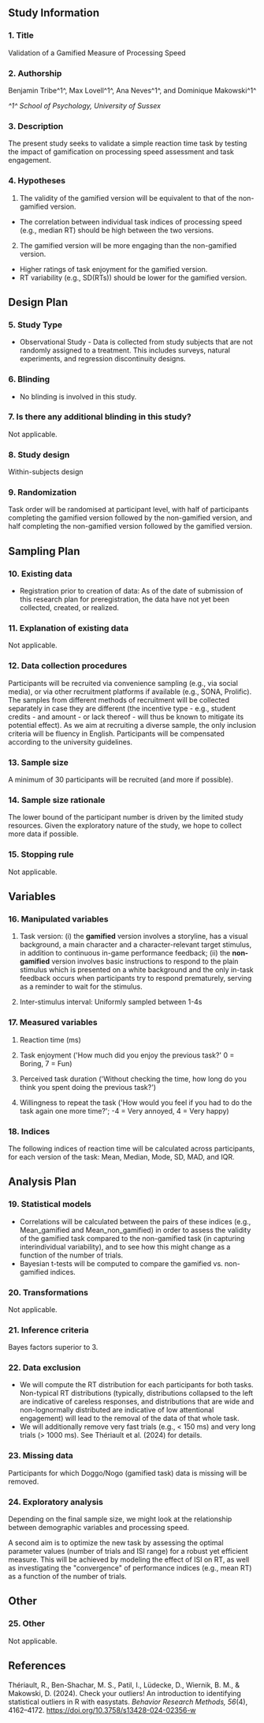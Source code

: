 ## Study Information

### 1.	Title

Validation of a Gamified Measure of Processing Speed

### 2.	Authorship

<!--
List authors and affiliations as applicable. Placing a number or letter in upward arrows, (e.g. ^2^) creates a superscript
-->

Benjamin Tribe^1^, Max Lovell^1^, Ana Neves^1^, and Dominique Makowski^1^

*^1^ School of Psychology, University of Sussex*

### 3. Description

<!--
Please give a brief description of your study, including some background, the purpose of the of the study, or broad research questions.

Example: Though there is strong evidence to suggest that sugar affects taste preferences, the effect has never been demonstrated in brownies. Therefore, we will measure taste preference for four different levels of sugar concentration in a standard brownie recipe to determine if the effect exists in this pastry.

More info: The description should be no longer than the length of an abstract. It can give some context for the proposed study, but great detail is not needed here for your preregistration.
-->


The present study seeks to validate a simple reaction time task by testing the impact of gamification on processing speed assessment and task engagement.

### 4.	Hypotheses

<!--
List specific, concise, and testable hypotheses. Please state if the hypotheses are directional or non-directional. If directional, state the direction. A predicted effect is also appropriate here. If a specific interaction or moderation is important to your research, you can list that as a separate hypothesis.
-->

1. The validity of the gamified version will be equivalent to that of the non-gamified version.
  - The correlation between individual task indices of processing speed (e.g., median RT) should be high between the two versions.
2. The gamified version will be more engaging than the non-gamified version.
  - Higher ratings of task enjoyment for the gamified version.
  - RT variability (e.g., SD(RTs)) should be lower for the gamified version.

## Design Plan

### 5.	Study Type

- Observational Study - Data is collected from study subjects that are not randomly assigned to a treatment. This includes surveys, natural experiments, and regression discontinuity designs.

### 6.	Blinding

- No blinding is involved in this study.

### 7.	Is there any additional blinding in this study?

Not applicable.

### 8.	Study design

<!--
Describe your study design. Examples include two-group, factorial, randomized block, and repeated measures. Is it a between (unpaired), within-subject (paired), or mixed design? Describe any counterbalancing required. Typical study designs for observation studies include cohort, cross sectional, and case-control studies.

Example: We have a between subjects design with 1 factor (sugar by mass) with 4 levels.

More info: This question has a variety of possible answers. The key is for a researcher to be as detailed as is necessary given the specifics of their design. Be careful to determine if every parameter has been specified in the description of the study design. There may be some overlap between this question and the following questions. That is OK, as long as sufficient detail is given in one of the areas to provide all of the requested information. For example, if the study design describes a complete factorial, 2 X 3 design and the treatments and levels are specified previously, you do not have to repeat that information.
-->

Within-subjects design


### 9.	Randomization

<!--
If you are doing a randomized study, how will you randomize, and at what level?

Example: We will use block randomization, where each participant will be randomly assigned to one of the four equally sized, predetermined blocks. The random number list used to create these four blocks will be created using the web applications available at http://random.org.

More info: Typical randomization techniques include: simple, block, stratified, and adaptive covariate randomization. If randomization is required for the study, the method should be specified here, not simply the source of random numbers.
-->

Task order will be randomised at participant level, with half of participants completing the gamified version followed by the non-gamified version, and half completing the non-gamified version followed by the gamified version.

## Sampling Plan

### 10. Existing data

- Registration prior to creation of data: As of the date of submission of this research plan for preregistration, the data have not yet been collected, created, or realized.

### 11.	Explanation of existing data

Not applicable.

### 12.	Data collection procedures

<!--
Please describe the process by which you will collect your data. This should include:
- the population from which you obtain subjects,
- recruitment efforts,
- payment for participation,
- how subjects will be selected for eligibility from the initial pool (e.g. inclusion and exclusion rules),
- and your study timeline.

Example: Participants will be recruited through advertisements at local pastry shops. Participants will be paid $10 for agreeing to participate (raised to $30 if our sample size is not reached within 15 days of beginning recruitment). Participants must be at least 18 years old and be able to eat the ingredients of the pastries.

More information: The answer to this question requires a specific set of instructions so that another person could repeat the data collection procedures and recreate the study population. Alternatively, if the study population would be unable to be reproduced because it relies on a specific set of circumstances unlikely to be recreated (e.g., a community of people from a specific time and location), the criteria and methods for creating the group and the rationale for this unique set of subjects should be clear.
-->

Participants will be recruited via convenience sampling (e.g., via social media), or via other recruitment platforms if available (e.g., SONA, Prolific). The samples from different methods of recruitment will be collected separately in case they are different (the incentive type - e.g., student credits - and amount - or lack thereof - will thus be known to mitigate its potential effect). As we aim at recruiting a diverse sample, the only inclusion criteria will be fluency in English. Participants will be compensated according to the university guidelines.


### 13.	Sample size

<!--
Describe the sample size of your study.
- How many units will be analyzed in the study?
- This could be the number of people, birds, classrooms, plots, interactions, or countries included.
- If the units are not individuals, then describe the size requirements for each unit.
- If you are using a clustered or multilevel design, how many units are you collecting at each level of the analysis?

Example: Our target sample size is 280 participants. We will attempt to recruit up to 320, assuming that not all will complete the total task.

More information: For some studies, this will simply be the number of samples or the number of clusters. For others, this could be an expected range, minimum, or maximum number.
-->

A minimum of 30 participants will be recruited (and more if possible).


### 14. Sample size rationale

<!--
This could include a power analysis or an arbitrary constraint such as time, money, or personnel.

Example: We used the software program G*Power to conduct a power analysis. Our goal was to obtain .95 power to detect a medium effect size of .25 at the standard .05 alpha error probability.

More information: This gives you an opportunity to specifically state how the sample size will be determined. A wide range of possible answers is acceptable; remember that transparency is more important than principled justifications. If you state any reason for a sample size upfront, it is better than stating no reason and leaving the reader to “fill in the blanks.” Acceptable rationales include: a power analysis, an arbitrary number of subjects, or a number based on time or monetary constraints.
-->

The lower bound of the participant number is driven by the limited study resources. Given the exploratory nature of the study, we hope to collect more data if possible.


### 15. Stopping rule

<!--
If your data collection procedures do not give you full control over your exact sample size, specify how you will decide when to terminate your data collection.

Example: We will post participant sign-up slots by week on the preceding Friday night, with 20 spots posted per week. We will post 20 new slots each week if, on that Friday night, we are below 320 participants.

More information: You may specify a stopping rule based on p-values only in the specific case of sequential analyses with pre-specified checkpoints, alphas levels, and stopping rules. Unacceptable rationales include stopping based on p-values if checkpoints and stopping rules are not specified. If you have control over your sample size, then including a stopping rule is not necessary, though it must be clear in this question or a previous question how an exact sample size is attained.
-->

Not applicable.

## Variables

### 16. Manipulated variables

<!--
Describe all variables you plan to manipulate and the levels or treatment arms of each variable. This is not applicable to any observational study.

Example: We manipulated the percentage of sugar by mass added to brownies. The four levels of this categorical variable are: 15%, 20%, 25%, or 40% cane sugar by mass.

More information: For any experimental manipulation, you should give a precise definition of each manipulated variable. This must include a precise description of the levels at which each variable will be set, or a specific definition for each categorical treatment. For example, “loud or quiet,” should instead give either a precise decibel level or a means of recreating each level. 'Presence/absence' or 'positive/negative' is an acceptable description if the variable is precisely described.
-->

1. Task version: (i) the **gamified** version involves a storyline, has a visual background, a main character and a character-relevant target stimulus, in addition to continuous in-game performance feedback; (ii) the **non-gamified** version involves basic instructions to respond to the plain stimulus which is presented on a white background and the only in-task feedback occurs when participants try to respond prematurely, serving as a reminder to wait for the stimulus.

2. Inter-stimulus interval: Uniformly sampled between 1-4s

### 17. Measured variables

<!--
Describe each variable that you will measure. This will include outcome measures, as well as any predictors or covariates that you will measure. You do not need to include any variables that you plan on collecting if they are not going to be included in the confirmatory analyses of this study.

Example: The single outcome variable will be the perceived tastiness of the single brownie each participant will eat. We will measure this by asking participants ‘How much did you enjoy eating the brownie’ (on a scale of 1-7, 1 being ‘not at all’, 7 being ‘a great deal’) and ‘How good did the brownie taste’ (on a scale of 1-7, 1 being ‘very bad’, 7 being ‘very good’).

More information: Observational studies and meta-analyses will include only measured variables. As with the previous questions, the answers here must be precise. For example, 'intelligence,' 'accuracy,' 'aggression,' and 'color' are too vague. Acceptable alternatives could be 'IQ as measured by Wechsler Adult Intelligence Scale' 'percent correct,' 'number of threat displays,' and 'percent reflectance at 400 nm.'
-->

1. Reaction time (ms)

2. Task enjoyment ('How much did you enjoy the previous task?' 0 = Boring, 7 = Fun)

3. Perceived task duration ('Without checking the time, how long do you think you spent doing the previous task?')

4. Willingness to repeat the task ('How would you feel if you had to do the task again one more time?'; -4 = Very annoyed, 4 = Very happy)

### 18. Indices

<!--
If any measurements are  going to be combined into an index (or even a mean), what measures will you use and how will they be combined?

Include either a formula or a precise description of your method. If your are using a more complicated statistical method to combine measures (e.g. a factor analysis), you can note that here but describe the exact method in the analysis plan section.

Example: We will take the mean of the two questions above to create a single measure of ‘brownie enjoyment.’

More information: If you are using multiple pieces of data to construct a single variable, how will this occur? Both the data that are included and the formula or weights for each measure must be specified. Standard summary statistics, such as “means” do not require a formula, though more complicated indices require either the exact formula or, if it is an established index in the field, the index must be unambiguously defined. For example, “biodiversity index” is too broad, whereas “Shannon’s biodiversity index” is appropriate.
-->

The following indices of reaction time will be calculated across participants, for each version of the task: Mean, Median, Mode, SD, MAD, and IQR.

## Analysis Plan

<!--
You may describe one or more confirmatory analysis in this preregistration. Please remember that all analyses specified below must be reported in the final article, and any additional analyses must be noted as exploratory or hypothesis generating.

A confirmatory analysis plan must state up front which variables are predictors (independent) and which are the outcomes (dependent), otherwise it is an exploratory analysis. You are allowed to describe any exploratory work here, but a clear confirmatory analysis is required.
-->

### 19. Statistical models

<!--
What statistical model will you use to test each hypothesis? Please include the type of model (e.g. ANOVA, multiple regression, SEM, etc) and the specification of the model (this includes each variable that will be included as predictors, outcomes, or covariates). Please specify any interactions, subgroup analyses, pairwise or complex contrasts, or follow-up tests from omnibus tests. If you plan on using any positive controls, negative controls, or manipulation checks you may mention that here. Remember that any test not included here must be noted as an exploratory test in your final article.

Example:  We will use a one-way between subjects ANOVA to analyze our results. The manipulated, categorical independent variable is 'sugar' whereas the dependent variable is our taste index.

More information: This is perhaps the most important and most complicated question within the preregistration. As with all of the other questions, the key is to provide a specific recipe for analyzing the collected data. Ask yourself: is enough detail provided to run the same analysis again with the information provided by the user? Be aware for instances where the statistical models appear specific, but actually leave openings for the precise test. See the following examples:

If someone specifies a 2x3 ANOVA with both factors within subjects, there is still flexibility with the various types of ANOVAs that could be run. Either a repeated measures ANOVA (RMANOVA) or a multivariate ANOVA (MANOVA) could be used for that design, which are two different tests.
If you are going to perform a sequential analysis and check after 50, 100, and 150 samples, you must also specify the p-values you’ll test against at those three points.
-->

- Correlations will be calculated between the pairs of these indices (e.g., Mean_gamified and Mean_non_gamified) in order to assess the validity of the gamified task compared to the non-gamified task (in capturing interindividual variability), and to see how this might change as a function of the number of trials.
- Bayesian t-tests will be computed to compare the gamified vs. non-gamified indices.

### 20. Transformations

<!--
If you plan on transforming, centering, recoding the data, or will require a coding scheme for categorical variables, please describe that process.

Example: The “Effect of sugar on brownie tastiness” does not require any additional transformations. However, if it were using a regression analysis and each level of sweet had been categorically described (e.g. not sweet, somewhat sweet, sweet, and very sweet), ‘sweet’ could be dummy coded with ‘not sweet’ as the reference category.

More information: If any categorical predictors are included in a regression, indicate how those variables will be coded (e.g. dummy coding, summation coding, etc.) and what the reference category will be.
-->

Not applicable.

### 21. Inference criteria

<!--
What criteria will you use to make inferences? Please describe the information you'll use (e.g. p-values, bayes factors, specific model fit indices), as well as cut-off criterion, where appropriate. Will you be using one or two tailed tests for each of your analyses? If you are comparing multiple conditions or testing multiple hypotheses, will you account for this?

Example: We will use the standard p<.05 criteria for determining if the ANOVA and the post hoc test suggest that the results are significantly different from those expected if the null hypothesis were correct. The post-hoc Tukey-Kramer test adjusts for multiple comparisons.

More information: P-values, confidence intervals, and effect sizes are standard means for making an inference, and any level is acceptable, though some criteria must be specified in this or previous fields. Bayesian analyses should specify a Bayes factor or a credible interval. If you are selecting models, then how will you determine the relative quality of each? In regards to multiple comparisons, this is a question with few “wrong” answers. In other words, transparency is more important than any specific method of controlling the false discovery rate or false error rate. One may state an intention to report all tests conducted or one may conduct a specific correction procedure; either strategy is acceptable.
-->

Bayes factors superior to 3.

### 22. Data exclusion

<!--
How will you determine what data or samples, if any, to exclude from your analyses? How will outliers be handled? Will you use any awareness check?

Example: No checks will be performed to determine eligibility for inclusion besides verification that each subject answered each of the three tastiness indices. Outliers will be included in the analysis.

More information: Any rule for excluding a particular set of data is acceptable. One may describe rules for excluding a participant or for identifying outlier data.
-->

- We will compute the RT distribution for each participants for both tasks. Non-typical RT distributions (typically, distributions collapsed to the left are indicative of careless responses, and distributions that are wide and non-lognormally distributed are indicative of low attentional engagement) will lead to the removal of the data of that whole task.
- We will additionally remove very fast trials (e.g., < 150 ms) and very long trials (> 1000 ms). See Thériault et al. (2024) for details.

### 23. Missing data

<!--
How will you deal with incomplete or missing data?

Example: If a subject does not complete any of the three indices of tastiness, that subject will not be included in the analysis.

More information: Any relevant explanation is acceptable. As a final reminder, remember that the final analysis must follow the specified plan, and deviations must be either strongly justified or included as a separate, exploratory analysis.
-->

Participants for which Doggo/Nogo (gamified task) data is missing will be removed.

### 24. Exploratory analysis

<!--
If you plan to explore your data set to look for unexpected differences or relationships, you may describe those tests here. An exploratory test is any test where a prediction is not made up front, or there are multiple possible tests that you are going to use. A statistically significant finding in an exploratory test is a great way to form a new confirmatory hypothesis, which could be registered at a later time.

Example: We expect that certain demographic traits may be related to taste preferences. Therefore, we will look for relationships between demographic variables (age, gender, income, and marital status) and the primary outcome measures of taste preferences.
-->

Depending on the final sample size, we might look at the relationship between demographic variables and processing speed.

A second aim is to optimize the new task by assessing the optimal parameter values (number of trials and ISI range) for a robust yet efficient measure. 
This will be achieved by modeling the effect of ISI on RT, as well as investigating the "convergence" of performance indices (e.g., mean RT) as a function of the number of trials.

## Other

### 25. Other

<!--
If there is any additional information that you feel needs to be included in your preregistration, please enter it here. Literature cited, disclosures of any related work such as replications or work that uses the same data, or other context that will be helpful for future readers would be appropriate here.
-->

Not applicable.

## References

Thériault, R., Ben-Shachar, M. S., Patil, I., Lüdecke, D., Wiernik, B. M., & Makowski, D. (2024). Check your outliers! An introduction to identifying statistical outliers in R with easystats. *Behavior Research Methods, 56*(4), 4162–4172. https://doi.org/10.3758/s13428-024-02356-w


